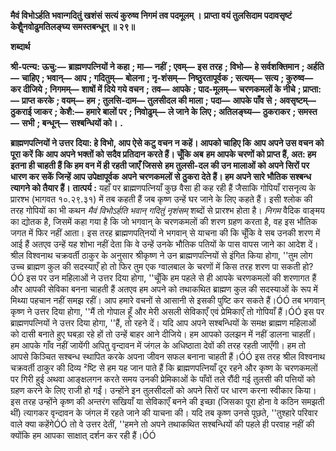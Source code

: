 **मैवं विभोऽर्हति भवान्गदितुं खशंसं** **सत्यं कुरुष्व निगमं तव पदमूलम् ।** **प्राप्ता वयं तुलसिदाम पदावसृष्टं** **केशैॢनवोढुमतिलङ्घ्य समस्तबन्धून् ॥ २९॥** 

**शब्दार्थ** 

**श्री-पत्न्य: ऊचु:—** **ब्राह्मणपत्नियों ने कहा** **; मा—** **नहीं** **; एवम्—** **इस तरह** **; विभो—** **हे सर्वशक्तिमान** **; अर्हति—** **चाहिए** **; भवान्—** **आप** **; गदितुम्—** **बोलना** **; नृ-शंसम्—** **निष्ठुरतापूर्वक** **; सत्यम्—** **सत्य** **; कुरुष्व—** **कर दीजिये** **; निगमम्—** **शाषों में दिये गये वचन** **;** **तव—** **आपके** **; पाद-मूलम्—** **चरणकमलों के नीचे** **; प्राप्ता:—** **प्राप्त करके** **; वयम्—** **हम** **; तुलसि-दाम—** **तुलसीदल की माला** **;** **पदा—** **आपके पाँव से** **; अवसृष्टम्—** **ठुकराई जाकर** **; केशै:—** **हमारे बालों पर** **; निवोढुम्—** **ले जाने के लिए** **; अतिलङ्घ्य—** **ठुकराकर** **; समस्त—** **सभी** **; बन्धून्—** **सश्बन्धियों को।** **.** 

**ब्राह्मणपत्नियों ने उत्तर दिया: हे विभो, आप ऐसे कटु वचन न कहें। आपको चाहिए कि** **आप अपने उस वचन को पूरा करें कि आप अपने भक्तों को सदैव प्रतिदान करते हैं। चूँकि अब** **हम आपके चरणों को प्राप्त हैं, अत: हम इतना ही चाहती हैं कि हम वन में ही रहती जाएँ जिससे** **हम तुलसी-दल की उन मालाओं को अपने सिरों पर धारण कर सकें जिन्हें आप उपेक्षापूर्वक** **अपने चरणकमलों से ठुकरा देते हैं। हम अपने सारे भौतिक सश्बन्ध त्यागने को तैयार हैं।** **तात्पर्य :** यहाँ पर ब्राह्मणपत्नियाँ कुछ वैसा ही कह रही हैं जैसाकि गोपियाँ रासनृत्य के प्रारश्भ (भागवत १०.२९.३१) में तब कहती हैं जब कृष्ण उन्हें घर जाने के लिए कहते हैं। इसी श्लोक की तरह गोपियों का भी कथन *मैवं विभोऽर्हति भवान् गदितुं नृशंसम्* शब्दों से प्रारश्भ होता है। *निगम* वैदिक वाङ्मय का द्योतक है, जिसमें कहा गया है कि जो भगवान् के चरणकमलों की शरण ग्रहण करता है, वह इस भौतिक जगत में फिर नहीं आता। इस तरह ब्राह्मणपति्नयों ने भगवान् से याचना की कि चूँकि वे सब उनकी शरण में आई हैं अतएव उन्हें यह शोभा नहीं देता कि वे उन्हें उनके भौतिक पतियों के पास वापस जाने का आदेश दें। श्रील विश्वनाथ चक्रवर्ती ठाकुर के अनुसार श्रीकृष्ण ने उन ब्राह्मणपत्नियों से इंगित किया होगा, ''तुम लोग उच्च ब्राह्मण कुल की सदस्याएँ हो तो फिर तुम एक ग्वालबाल के चरणों में किस तरह शरण पा सकती हो?ÓÓ इस पर उन महिलाओं ने उत्तर दिया होगा, ''चूँकि हम पहले से ही आपके चरणकमलों की शरणागत हैं और आपकी सेविका बनना चाहती हैं अतएव हम अपने को तथाकथित ब्राह्मण कुल की सदस्याओं के रूप में मिथ्या पहचान नहीं समझ रहीं। आप हमारे वचनों से आसानी से इसकी पुष्टि कर सकते हैं।ÓÓ तब भगवान् कृष्ण ने उत्तर दिया होगा, ''मैं तो गोपाल हूँ और मेरी असली सेविकाएँ एवं प्रेमिकाएँ तो गोपियाँ हैं।ÓÓ इस पर ब्राह्मणपत्नियों ने उत्तर दिया होगा, ''हैं, तो रहने दें। यदि आप अपने सश्बन्धियों के समक्ष ब्राह्मण महिलाओं को दासी बनाते हुए घबड़ा रहे हों तो उन्हें बाहर आने दीजिये। हम आपको उलझन में नहीं डालना चाहतीं। हम आपके गाँव नहीं जायेंगी अपितु वृन्दावन में जंगल के अधिष्ठाता देवों की तरह रहती जाएँगी। हम तो आपसे किञ्चित सश्बन्ध स्थापित करके अपना जीवन सफल बनाना चाहती हैं।ÓÓ इस तरह श्रील विश्वनाथ चक्रवर्ती ठाकुर की दिव्य ²ष्टि से हम यह जान पाते हैं कि ब्राह्मणपत्नियाँ दूर रहने और कृष्ण के चरणकमलों पर गिरी हुई अथवा आङ्क्षलगन करते समय उनकी प्रेमिकाओं के पाँवों तले रौंदी गई तुलसी की पत्तियों को ग्रहण करने के लिए राजी हो गईं। उन्होंने इन तुलसीदलों को अपने सिरों पर धारण करना स्वीकार किया। इस तरह उन्होंने कृष्ण की अन्तरंग सखियाँ या सेविकाएँ बनने की इच्छा (जिसका पूरा होना वे कठिन समझती थीं) त्यागकर वृन्दावन के जंगल में रहते जाने की याचना की। यदि तब कृष्ण उनसे पूछते, ''तुश्हारे परिवार वाले क्या कहेंगेÓÓ तो वे उत्तर देतीं, ''हमने तो अपने तथाकथित सश्बन्धियों की पहले ही परवाह नहीं की क्योंकि हम आपका साक्षात् दर्शन कर रही हैं।ÓÓ  